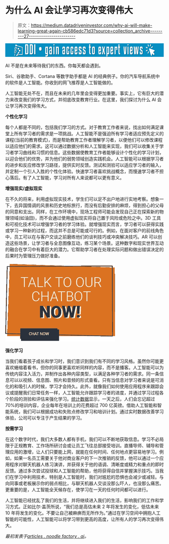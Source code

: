 # 为什么 AI 会让学习再次变得伟大

> 原文：<https://medium.datadriveninvestor.com/why-ai-will-make-learning-great-again-cb586edc71d3?source=collection_archive---------27----------------------->

[![](img/f6a70f1638bd30603d22b4a6df136b09.png)](http://www.track.datadriveninvestor.com/1B9E)

AI 不是在未来等待我们的东西。你每天都会遇到。

Siri、谷歌助手、Cortana 等数字助手都是 AI 的经典例子。你的汽车导航系统中的软件是人工智能。你收到的网飞推荐是人工智能做的。

人工智能无处不在，而且在未来的几年里会变得更加重要。事实上，它有巨大的潜力来改变我们的学习方式，并彻底改变教育行业。在这里，我们探讨为什么 AI 会让学习再次变得伟大。

**个性化学习**

每个人都是不同的，包括我们学习的方式。对于教育工作者来说，找出如何满足课堂上所有学习者的需求是一项挑战。人工智能不是强迫所有学习者适应预先定义的课程(当前的教育模式)，而是帮助教育工作者理解学习者，以便他们可以修改课程以适应他们的需求。这可以通过数据分析和人工智能来实现，我们可以收集关于学习者学习曲线和习惯的信息。这些数据使教育工作者能够设计个性化的学习计划，以迎合他们的优势，并为他们的弱势领域创造实践机会。人工智能可以根据学习者的进步和反应修改学习路径，提供实时反馈。测试和测验可以适应学习者的输入，并定制一个引人入胜的个性化体验。快速学习者喜欢挑战概念，而慢速学习者不担心落后。有了人工智能，学习对所有人来说都可以更有意义。

**增强现实/虚拟现实**

在不久的将来，利用虚拟现实技术，学生们可以足不出户地进行实地考察。想象一下，去异国情调的风景和历史地标旅行，而没有后勤安排的麻烦，得到担心的父母的同意和支出。同样，在工作环境中，现场工程师可能会发现自己正在探索新的物理领域(如油田)，而不会通过使用虚拟现实将自己置于风险或危险之中。3D 工具和可视化技术可以增强学习者的学习体验。就增强现实而言，学习者可以获得实践或学习一种新的过程，而这并不总是可能或可行的。例如，在面对客户的前线角色中，员工可以在与客户交谈之前磨练他们的谈判技巧或冲突解决技巧。AR 可以创造这些场景，让学习者与全息图像互动，练习某个场景。这种数字和现实世界互动的融合在学习中有着巨大的潜力。它帮助学习者在处理实际问题和做出错误决定的后果时为管理压力做好准备。

![](img/cb1089795d4cd4b2d4ebf537f6abf0ff.png)

**强化学习**

当我们看着孩子成长和学习时，我们意识到我们有不同的学习风格。虽然你可能更喜欢蜷缩着看书，但你的同事更喜欢听同样的内容，而不是播客。人工智能可以为传统内容注入活力，并制作出各种内容类型，以满足各种学习者的需求。同一条信息可以以视频、信息图、照片和音频的形式查看。只有当信息对学习者来说是可消化的和吸引人的时候，学习才会持久。此外，就像我们如何使用应用程序来跟踪会议或提醒我们日常任务一样，人工智能允许跟踪学习者的进度，并通过学习过程各个阶段的测验和评估来强化学习。[统计数据](https://www.getbridge.com/node/116)显示，一天之后，人们会忘记超过 70%的培训内容，企业每年在培训上的花费超过 700 亿英镑。借助人工智能和智能系统，我们可以根据成功和失败点修改学习和培训计划。通过实时数据改善学习体验，公司可以专注于产生结果的学习。

**按需学习**

在这个数字时代，我们大多数人都有手机，我们可以不断地获取信息。学习不必局限于正规教育、工作场所研讨会或让员工飞往总部接受培训。直播导师、辅导和管理应用的激增，让人们只要能上网，就能在任何时间、任何地点更容易地学习。例如，如果一名员工需要关于他对商业客户的下一次推销的反馈，他可以通过一个应用程序对聊天机器人练习演讲，并获得关于他的语调、清晰度或精力和重点的即时反馈。通过多次尝试投球和人工智能的帮助，他将获得自信并掌握演示技巧。当我们在学习中利用技术，特别是人工智能时，我们对尴尬的恐惧也会减少或减轻。与向同事或老板展示你的弱点相比，与聊天机器人交谈没那么吓人，也没那么痛苦。更重要的是，人工智能全天候存在，使学习在一天的任何时间都可以进行。

人工智能已经扰乱了我们的生活，并将继续进入我们的生活，影响我们的工作和学习方式。正如比尔·盖茨所说，“我们总是高估未来 2 年将发生的变化，低估未来 10 年将发生的变化。不要让自己被麻痹而无所作为。”通过在学习空间中拥抱人工智能的可能性，人工智能可以将学习带到更高的高度，让所有人的学习再次变得伟大。

*最初发表于*[*articles . noodle factory . ai*](https://articles.noodlefactory.ai/why-ai-will-make-learning-great-again)*。*